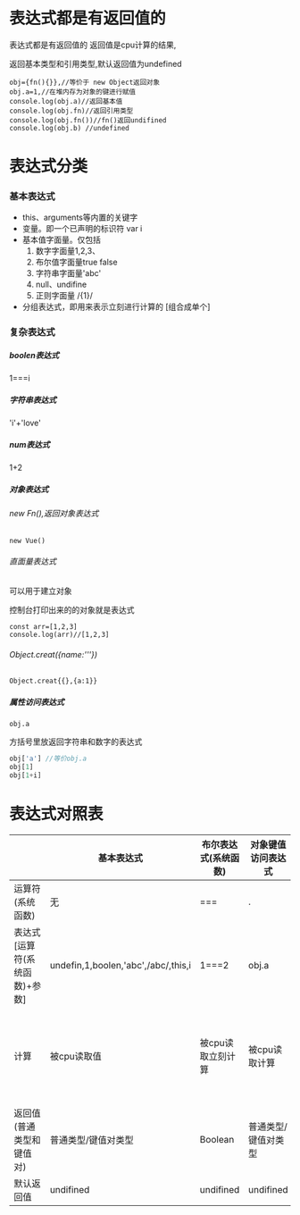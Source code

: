 
# 表达式都是有返回值的

表达式都是有返回值的 返回值是cpu计算的结果,

返回基本类型和引用类型,默认返回值为undefined

```
obj={fn(){}},//等价于 new Object返回对象
obj.a=1,//在堆内存为对象的键进行赋值
console.log(obj.a)//返回基本值
console.log(obj.fn)//返回引用类型
console.log(obj.fn())//fn()返回undifined
console.log(obj.b) //undefined
```

# 表达式分类
### 基本表达式

* this、arguments等内置的关键字
* 变量。即一个已声明的标识符 var i
* 基本值字面量。仅包括
  1. 数字字面量1,2,3、
  2. 布尔值字面量true false
  3. 字符串字面量'abc'
  4. null、undifine
  5. 正则字面量 /{1}/
* 分组表达式，即用来表示立刻进行计算的 [组合成单个]

### 复杂表达式

##### boolen表达式

  1===i

##### 字符串表达式 

'i'+'love'

##### num表达式

1+2

##### 对象表达式

###### new Fn(),返回对象表达式

```
new Vue()
```
###### 直面量表达式 

可以用于建立对象

控制台打印出来的的对象就是表达式

```
const arr=[1,2,3]
console.log(arr)//[1,2,3]
```


###### Object.creat({name:'''})

```
Object.creat{{},{a:1}}
```


##### 属性访问表达式

```
obj.a
```
方括号里放返回字符串和数字的表达式
```js
obj['a'] //等价obj.a
obj[1]
obj[1+i]
```

# 表达式对照表

||基本表达式|布尔表达式(系统函数)|对象键值访问表达式|函数声明表达式|函数运行表达式| 对象创建表达式 |
|---|---|---|---|---|---|---|
|运算符(系统函数)| 无 |  === | . | function |( )|new  creat( ) |
|表达式[运算符(系统函数)+参数]|undefin,1,boolen,'abc',/abc/,this,i|1===2|obj.a|function fn( ){ }|fn(1)|new Fn()/{ }/Object.creat()/{a:1 }|
|计算|被cpu读取值|被cpu读取立刻计算|被cpu读取计算|被cpu读取计算|1. 先建立函数上下文栈<br/>2. 变量进栈在被cpu读取计算|1. 先建立函数上下文栈<br />2. 变量进栈在被cpu读取计算|
|返回值(普通类型和键值对)|普通类型/键值对类型| Boolean              |普通类型/键值对类型|键值对类型|普通类型/键值对类型|键值对|
|默认返回值|undifined|undifined|undifined| {a:undifined}     |undifined|{a:undifined}|


